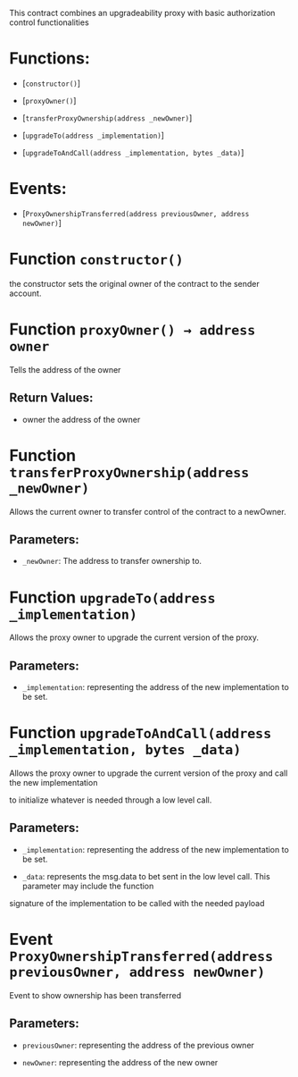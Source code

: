 This contract combines an upgradeability proxy with basic authorization control functionalities

# Functions:

- [`constructor()`]

- [`proxyOwner()`]

- [`transferProxyOwnership(address _newOwner)`]

- [`upgradeTo(address _implementation)`]

- [`upgradeToAndCall(address _implementation, bytes _data)`]

# Events:

- [`ProxyOwnershipTransferred(address previousOwner, address newOwner)`]

# Function `constructor()`

the constructor sets the original owner of the contract to the sender account.

# Function `proxyOwner() → address owner`

Tells the address of the owner

## Return Values:

- owner the address of the owner

# Function `transferProxyOwnership(address _newOwner)`

Allows the current owner to transfer control of the contract to a newOwner.

## Parameters:

- `_newOwner`: The address to transfer ownership to.

# Function `upgradeTo(address _implementation)`

Allows the proxy owner to upgrade the current version of the proxy.

## Parameters:

- `_implementation`: representing the address of the new implementation to be set.

# Function `upgradeToAndCall(address _implementation, bytes _data)`

Allows the proxy owner to upgrade the current version of the proxy and call the new implementation

to initialize whatever is needed through a low level call.

## Parameters:

- `_implementation`: representing the address of the new implementation to be set.

- `_data`: represents the msg.data to bet sent in the low level call. This parameter may include the function

signature of the implementation to be called with the needed payload

# Event `ProxyOwnershipTransferred(address previousOwner, address newOwner)`

Event to show ownership has been transferred

## Parameters:

- `previousOwner`: representing the address of the previous owner

- `newOwner`: representing the address of the new owner
